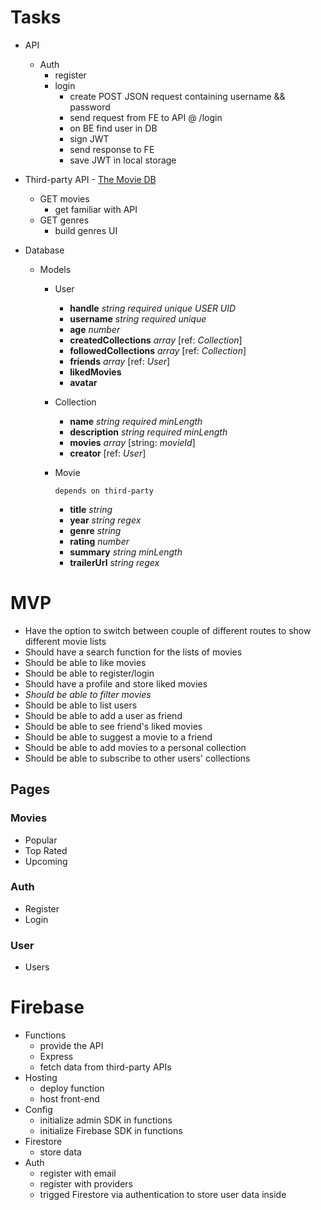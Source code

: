 # Tasks

- API

  - Auth
    - register
    - login
      - create POST JSON request containing username && password
      - send request from FE to API @ /login
      - on BE find user in DB
      - sign JWT
      - send response to FE
      - save JWT in local storage

- Third-party API - [The Movie DB](https://www.themoviedb.org/)

  - GET movies
    - get familiar with API
  - GET genres
    - build genres UI

- Database

  - Models

    - User

      - **handle** _string_ _required_ _unique_ _USER UID_
      - **username** _string_ _required_ _unique_
      - **age** _number_
      - **createdCollections** _array_ [ref: _Collection_]
      - **followedCollections** _array_ [ref: _Collection_]
      - **friends** _array_ [ref: _User_]
      - **likedMovies**
      - **avatar**

    - Collection

      - **name** _string_ _required_ _minLength_
      - **description** _string_ _required_ _minLength_
      - **movies** _array_ [string: _movieId_]
      - **creator** [ref: _User_]

    - Movie

      `depends on third-party`

      - **title** _string_
      - **year** _string_ _regex_
      - **genre** _string_
      - **rating** _number_
      - **summary** _string_ _minLength_
      - **trailerUrl** _string_ _regex_

# MVP

- Have the option to switch between couple of different routes to show different movie lists
- Should have a search function for the lists of movies
- Should be able to like movies
- Should be able to register/login
- Should have a profile and store liked movies
- _Should be able to filter movies_
- Should be able to list users
- Should be able to add a user as friend
- Should be able to see friend's liked movies
- Should be able to suggest a movie to a friend
- Should be able to add movies to a personal collection
- Should be able to subscribe to other users' collections

## Pages

### Movies

- Popular
- Top Rated
- Upcoming

### Auth

- Register
- Login

### User

- Users

# Firebase

- Functions
  - provide the API
  - Express
  - fetch data from third-party APIs
- Hosting
  - deploy function
  - host front-end
- Config
  - initialize admin SDK in functions
  - initialize Firebase SDK in functions
- Firestore
  - store data
- Auth
  - register with email
  - register with providers
  - trigged Firestore via authentication to store user data inside
